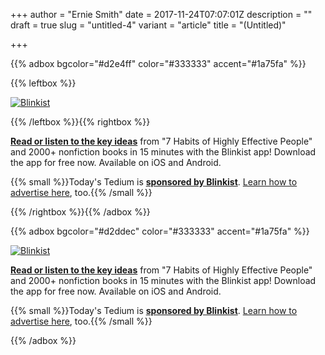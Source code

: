 +++
author = "Ernie Smith"
date = 2017-11-24T07:07:01Z
description = ""
draft = true
slug = "untitled-4"
variant = "article"
title = "(Untitled)"

+++

{{% adbox bgcolor="#d2e4ff" color="#333333" accent="#1a75fa" %}}

{{% leftbox %}}

[![Blinkist](https://tedium.imgix.net/2017/11/blinkist2.jpg)](http://bit.ly/2zZ8jFT)

{{% /leftbox %}}{{% rightbox %}}

**[Read or listen to the key ideas](http://bit.ly/2zZ8jFT)** from "7 Habits of Highly Effective People" and 2000+ nonfiction books in 15 minutes with the Blinkist app! Download the app for free now. Available on iOS and Android.

{{% small %}}Today's Tedium is **[sponsored by Blinkist](http://bit.ly/2zZ8jFT)**. [Learn how to advertise here](http://tedium.co/advertising/), too.{{% /small %}}

{{% /rightbox %}}{{% /adbox %}}


{{% adbox bgcolor="#d2ddec" color="#333333" accent="#1a75fa" %}}

[![Blinkist](https://tedium.imgix.net/2017/11/blinkist2.jpg)](http://bit.ly/2zZ8jFT)

**[Read or listen to the key ideas](http://bit.ly/2zZ8jFT)** from "7 Habits of Highly Effective People" and 2000+ nonfiction books in 15 minutes with the Blinkist app! Download the app for free now. Available on iOS and Android.

{{% small %}}Today's Tedium is **[sponsored by Blinkist](http://bit.ly/2zZ8jFT)**. [Learn how to advertise here](http://tedium.co/advertising/), too.{{% /small %}}

{{% /adbox %}}